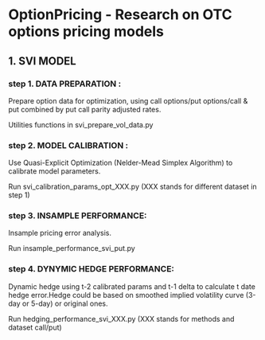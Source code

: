 # OptionPricing - Research on OTC options pricing models

## 1. SVI MODEL

### step 1. DATA PREPARATION :

 Prepare option data for optimization, using call options/put options/call & put combined by put call parity
 adjusted rates.

 Utilities functions in svi_prepare_vol_data.py


### step 2. MODEL CALIBRATION :

 Use Quasi-Explicit Optimization (Nelder-Mead Simplex Algorithm) to calibrate model parameters.

 Run svi_calibration_params_opt_XXX.py (XXX stands for different dataset in step 1)

### step 3. INSAMPLE PERFORMANCE:

 Insample pricing error analysis.

 Run insample_performance_svi_put.py


### step 4. DYNYMIC HEDGE PERFORMANCE:

 Dynamic hedge using t-2 calibrated params and t-1 delta to calculate t date hedge error.Hedge could be based on
 smoothed implied volatility curve (3-day or 5-day) or original ones.

 Run hedging_performance_svi_XXX.py (XXX stands for methods and dataset call/put)
